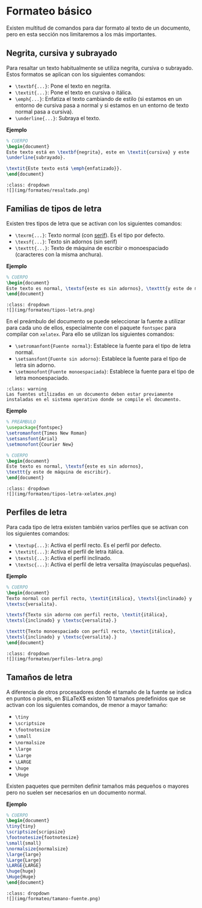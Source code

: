 # Formateo básico

Existen multitud de comandos para dar formato al texto de un documento, pero en esta sección nos limitaremos a los más importantes.

## Negrita, cursiva y subrayado

Para resaltar un texto habitualmente se utiliza negrita, cursiva o subrayado. Estos formatos se aplican con los siguientes comandos:

- `\textbf{...}`: Pone el texto en negrita.
- `\textit{...}`: Pone el texto en cursiva o itálica.
- `\emph{...}`: Enfatiza el texto cambiando de estilo (si estamos en un entorno de cursiva pasa a normal y si estamos en un entorno de texto normal pasa a cursiva).
- `\underline{...}`: Subraya el texto.

**Ejemplo**

```latex
% CUERPO
\begin{document}
Este texto está en \textbf{negrita}, este en \textit{cursiva} y este 
\underline{subrayado}. 

\textit{Este texto está \emph{enfatizado}}.
\end{document}
```

```{admonition} Salida
:class: dropdown
![](img/formateo/resaltado.png)
```


## Familias de tipos de letra

Existen tres tipos de letra que se activan con los siguientes comandos:

- `\texrm{...}`: Texto normal (con [serif](https://en.wikipedia.org/wiki/Serif)). Es el tipo por defecto.
- `\texsf{...}`: Texto sin adornos (sin serif)
- `\texttt{...}`: Texto de máquina de escribir o monoespaciado (caracteres con la misma anchura).

**Ejemplo**

```latex
% CUERPO
\begin{document}
Este texto es normal, \textsf{este es sin adornos}, \texttt{y este de máquina de escribir}.
\end{document}
```

```{admonition} Salida
:class: dropdown
![](img/formateo/tipos-letra.png)
```

En el preámbulo del documento se puede seleccionar la fuente a utilizar para cada uno de ellos, especialmente con el paquete `fontspec` para compilar con `xelatex`. Para ello se utilizan los siguientes comandos:

- `\setromanfont{Fuente normal}`: Establece la fuente para el tipo de letra normal.
- `\setsansfont{Fuente sin adorno}`: Establece la fuente para el tipo de letra sin adorno.
- `\setmonofont{Fuente monoespaciada}`: Establece la fuente para el tipo de letra monoespaciado. 

`````{admonition} Advertencia
:class: warning
Las fuentes utilizadas en un documento deben estar previamente instaladas en el sistema operativo donde se compile el documento.
`````

**Ejemplo**

```latex
% PREÁMBULO
\usepackage{fontspec}
\setromanfont{Times New Roman}
\setsansfont{Arial}
\setmonofont{Courier New}

% CUERPO
\begin{document}
Este texto es normal, \textsf{este es sin adornos}, 
\texttt{y este de máquina de escribir}.
\end{document}
```

```{admonition} Salida
:class: dropdown
![](img/formateo/tipos-letra-xelatex.png)
```

## Perfiles de letra

Para cada tipo de letra existen también varios perfiles que se activan con los siguientes comandos:

- `\textup{...}`: Activa el perfil recto. Es el perfil por defecto.
- `\textit{...}`: Activa el perfil de letra itálica.
- `\textsl{...}`: Activa el perfil inclinado.
- `\textsc{...}`: Activa el perfil de letra versalita (mayúsculas pequeñas).

**Ejemplo**

```latex
% CUERPO
\begin{document}
Texto normal con perfil recto, \textit{itálica}, \textsl{inclinado} y 
\textsc{versalita}.

\textsf{Texto sin adorno con perfil recto, \textit{itálica}, 
\textsl{inclinado} y \textsc{versalita}.}

\texttt{Texto monoespaciado con perfil recto, \textit{itálica}, 
\textsl{inclinado} y \textsc{versalita}.}
\end{document}
```

```{admonition} Salida
:class: dropdown
![](img/formateo/perfiles-letra.png)
```

## Tamaños de letra

A diferencia de otros procesadores donde el tamaño de la fuente se indica en puntos o pixels, en $\LaTeX$ existen 10 tamaños predefinidos que se activan con los siguientes comandos, de menor a mayor tamaño:

- `\tiny `
- `\scriptsize `
- `\footnotesize`
- `\small`
- `\normalsize`
- `\large `
- `\Large`
- `\LARGE`
- `\huge`
- `\Huge`

Existen paquetes que permiten definir tamaños más pequeños o mayores pero no suelen ser necesarios en un documento normal.

**Ejemplo**

```latex
% CUERPO
\begin{document}
\tiny{tiny}
\scriptsize{scripsize} 
\footnotesize{footnotesize}
\small{small}
\normalsize{normalsize}
\large{large} 
\Large{Large}
\LARGE{LARGE}
\huge{huge}
\Huge{Huge}
\end{document}
```

```{admonition} Salida
:class: dropdown
![](img/formateo/tamano-fuente.png)
```